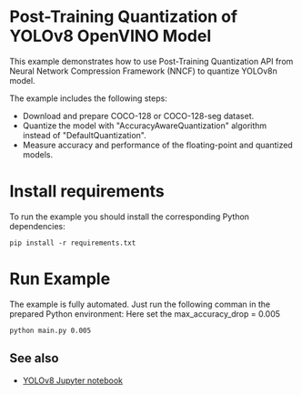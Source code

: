 # Post-Training Quantization of YOLOv8 OpenVINO Model

This example demonstrates how to use Post-Training Quantization API from Neural Network Compression Framework (NNCF) to quantize YOLOv8n model.

The example includes the following steps:

- Download and prepare COCO-128 or COCO-128-seg dataset.
- Quantize the model with "AccuracyAwareQuantization" algorithm instead of "DefaultQuantization".
- Measure accuracy and performance of the floating-point and quantized models.

# Install requirements

To run the example you should install the corresponding Python dependencies:

```
pip install -r requirements.txt
```

# Run Example

The example is fully automated. Just run the following comman in the prepared Python environment:
Here set the max_accuracy_drop = 0.005

```
python main.py 0.005
```

## See also

- [YOLOv8 Jupyter notebook](https://github.com/openvinotoolkit/openvino_notebooks/tree/main/notebooks/230-yolov8-optimization)
